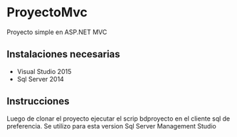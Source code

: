 # ProyectoMvc
Proyecto simple en ASP.NET MVC

## Instalaciones necesarias
 * Visual Studio 2015	
 * Sql Server 2014
 
## Instrucciones
 
Luego de clonar el proyecto ejecutar el scrip bdproyecto en el cliente sql de preferencia.
Se utilizo para esta version Sql Server Management Studio